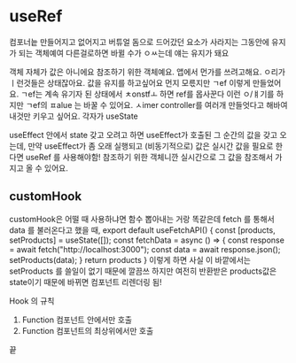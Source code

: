 # useRef

컴포너늩 만들어지고 없어지고 버튜얼 돔으로 드어갔던 요소가 사라지는 그동안에 유지가 되는 객체예여 다른걸로하면 바뀔 수가 ㅇㅆ는데 얘는 유지가 돼요

객체 자체가 값은 아니에요 참조하기 위한 객체예요. 앱에서 먼가를 쓰려고해요. ㅇ리가 ㅣ런것들은 상태잖아요. 값을 유지를 하고싶어요 먼지 모륷지만 ㄱef 이렇게 만들었어요. ㄱef는 계속 유기자 된 상태에서 ㅊonstfㅗ 하면 ref를 몹사꾼다 이런 ㅇ/ㅒ기를 하지만 ㄱef의 ㅍalue 는 바꿀 수 있어요. ㅅimer controller를 여러개  만들엇다고 해바여 내것만 키우고 싶어요. 각자가 useState

useEffect 안에서 state 갖고 오려고 하면 useEffect가 호출된 그 순간의 값을 갖고 오는데, 만약 useEffect가 좀 오래 실행되고 (비동기적으로) 값은 실시간 값을 필요로 한다면 useRef 를 사용해야함! 참조하기 위한 객체니깐 실시간으로 그 값을 참조해서 가지고 올 수 있어요.

## customHook

customHook은 어떨 때 사용하냐면 함수 뽑아내는 거랑 똑같은데 fetch 를 통해서 data 를 불러온다고 했을 때,
export default useFetchAPI() {
const [products, setProducts] = useState([]);
const fetchData = async () => {
  const response = await fetch("http://localhost:3000");
  const data = await response.json();
  setProducts(data);
}
return products
}
이렇게 하면 사실 이 바깥에서는 setProducts 를 쓸일이 없기 때문에 깔끔쓰 하지만 여전히 반환받은 products값은 state이기 때문에 바뀌면 컴포넌트 리렌더링 됨!

Hook 의 규칙

1. Function 컴포넌트 안에서만 호출
1. Function 컴포넌트의 최상위에서만 호출

끝
